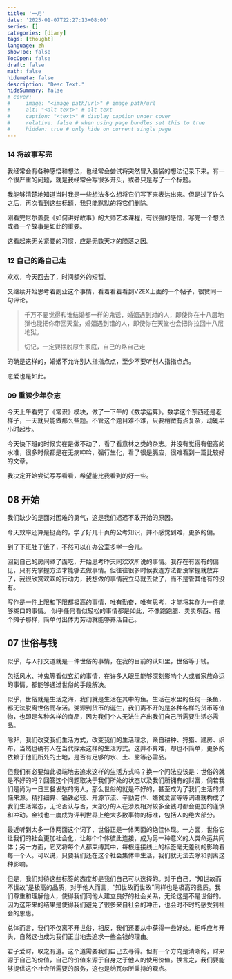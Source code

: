 ```yaml
---
title: '一月'
date: '2025-01-07T22:27:13+08:00'
series: []
categories: [diary]
tags: [thought]
language: zh
showToc: false
TocOpen: false
draft: false
math: false
hidemeta: false
description: "Desc Text."
hideSummary: false
# cover:
#     image: "<image path/url>" # image path/url
#     alt: "<alt text>" # alt text
#     caption: "<text>" # display caption under cover
#     relative: false # when using page bundles set this to true
#     hidden: true # only hide on current single page
---
```


### 14 将故事写完

我经常会有各种感悟和想法，也经常会尝试将突然冒入脑袋的想法记录下来。有一个很严重的问题，就是我经常会写很多开头，或者只是写了一个标题。

我能够清楚地知道当时我是一些想法多么想将它们写下来表达出来。但是过了许久之后，再次看到这些标题，我只能默默的将它们删除。

刚看完尼尔盖曼《如何讲好故事》的大师艺术课程，有很强的感悟，写完一个想法或者一个故事是如此的重要。

这看起来无关紧要的习惯，应是无数天才的陨落之因。

### 12 自己的路自己走

欢欢，今天回去了，时间额外的短暂。

又继续开始思考着副业这个事情，看着看着看到V2EX上面的一个帖子，很赞同一句评论。

> 千万不要觉得和谁结婚都一样的鬼话，婚姻遇到对的人，即使你在十八层地狱也能把你带回天堂，婚姻遇到错的人，即使你在天堂也会把你拉回十八层地狱。
>
> 切记，一定要摆脱原生家庭，自己的路自己走

的确是这样的，婚姻不允许别人指指点点，至少不要听别人指指点点。

恋爱也是如此。

### 09 重读少年杂志

今天上午看完了《常识》模块，做了一下午的《数学运算》。数学这个东西还是老样子，一天就只能做那么些题。不管这个题目难不难，只要稍微有点复杂，动辄半小时起步。

今天快下班的时候实在是做不动了，看了看意林之类的杂志。并没有觉得有很高的水准，很多时候都是在无病呻吟，强行生化，看了很是膈应，很难看到一篇比较好的文章。

我决定开始尝试写写看看，希望能比我看到的好一些。



## 08 开始

我们缺少的是面对困难的勇气，这是我们迟迟不敢开始的原因。

今天效率还算是挺高的，学了好几十页的公考知识，并不感觉到难，更多的偏。

到了下班肚子饿了，不然可以在办公室多学一会儿。

回到自己的房间煮了面吃，开始思考昨天同欢欢所说的事情。我存在有固有的偏见，只有先掌握方法才能够去做事情。但往往很多时候我连方法都没掌握就放弃了，我很欣赏欢欢的行动力，我想做的事情我立马就去做了，而不是管其他有的没有。

写作是一件上限和下限都极高的事情，唯有勤奋，唯有思考，才能将其作为一件能够糊口的事情。
似乎任何看似轻松的事情都是如此，不像跑跑腿、卖卖东西、摆个摊子那样，简单付出体力劳动就能够养活自己。

## 07 世俗与钱

似乎，与人打交道就是一件世俗的事情，在我的目前的认知里，世俗等于钱。

包括风水、神鬼等看似玄幻的事情，在许多人眼里能够深刻影响个人或者家族命运的事情，都能够通过世俗的手段解决。

似乎，世俗就是生活之海，我们就是生活在其中的鱼。生活在水里的任何一条鱼，都无法脱离世俗而存活。溯源到货币的诞生，我们离不开的是各种各样的货币等值物，也即是各种各样的商品，因为我们个人无法生产出我们自己所需要生活必需品。

除非，我们改变我们生活方式，改变我们的生活理念，亲自耕种、狩猎、建房、织布，当然也确有人在当代探索这样的生活方式。这并不算难，却也不简单，更多的依赖于他们所处的土地，是否有足够的水、土、盐等必需品。

但我们有必要如此极端地去追求这样的生活方式吗？换一个问法应该是：世俗的就是不好的吗？回答这个问题取决于我们所处的状态以及我们所拥有的财富，倘若我们是尚为一日三餐发愁的穷人，那么世俗的就是不好的，甚至成为了我们生活的烦恼来源。精打细算、锱铢必较、开源节流、辛勤劳作、嫌贫爱富等等词语就构成了我们生活常态，无论否认与否，大部分的人在涉及相对较多金钱时都会更加的谨慎和冲动。金钱也一度成为评判世界上绝大多数事物的标准，包括人的绝大部分。

最近听到太多一体两面这个词了，世俗正是一体两面的绝佳体现。一方面，世俗它让我们的社会更加社会化，让每个个体彼此连接，成为另一种意义的人类命运共同体；另一方面，它又将每个人都束缚其中，每根连接线上的标签毫无差别的影响着每一个人。可以说，只要我们还在这个社会集体中生活，我们就无法去除和剥离这种影响。

但是，我们对待这些标签的态度却是我们自己可以选择的。对于自己，“知世故而不世故”是极高的品质，对于他人而言，“知世故而世故”同样也是极高的品质。我们尊重和理解他人，使得我们同他人建立良好的社会关系，无论这是不是世俗的。因为这带来的结果是使得我们避免了很多来自社会的冲击，也会时不时的感受到社会的恩惠。

总体而言，我们不仅离不开世俗，相反，我们还要从中获得一些好处。相呼应与开头，自然这也成为我们正当地去追求一些金钱的理由。

君子爱财，取之有道。这个道需要我们自己去寻得。但有一个方向是清晰的，财来源于自己的价值，自己的价值来源于自身之于他人的使用价值。换言之，我们要能够提供这个社会所需要的服务，这也是纳瓦尔所秉持的观点。
